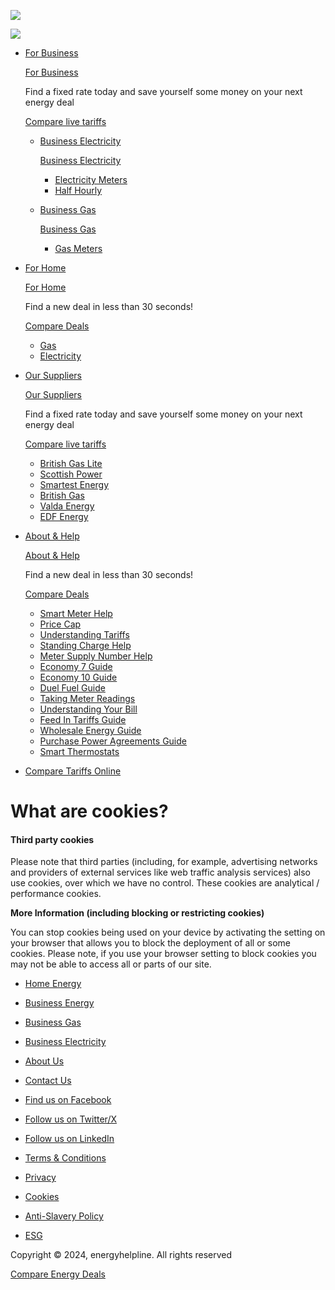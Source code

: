 [![](/images/logos/logo-blue.svg)](https://www.energyhelpline.com/)

![](/images/logos/logo-blue.svg)

* [For Business](https://www.energyhelpline.com/business-energy)
    
    [For Business](https://www.energyhelpline.com/business-energy)
    
    Find a fixed rate today and save yourself some money on your next energy deal
    
    [Compare live tariffs](https://quotes.energyhelpline.com/comparison/?affiliateid=316&thirdpartyid=nav)
    
    * [Business Electricity](https://www.energyhelpline.com/business-energy/electricity)
        
        [Business Electricity](https://www.energyhelpline.com/business-energy/electricity)
        
        * [Electricity Meters](https://www.energyhelpline.com/business-energy/electricity/electricity-meter-installation)
        * [Half Hourly](https://www.energyhelpline.com/business-energy/electricity/half-hourly-meters)
        
    * [Business Gas](https://www.energyhelpline.com/business-energy/gas)
        
        [Business Gas](https://www.energyhelpline.com/business-energy/gas)
        
        * [Gas Meters](https://www.energyhelpline.com/business-energy/gas/gas-meter-installation)
        
    
* [For Home](https://www.energyhelpline.com/)
    
    [For Home](https://www.energyhelpline.com/)
    
    Find a new deal in less than 30 seconds!
    
    [Compare Deals](https://quotes.energyhelpline.com/comparison/?affiliateid=316&thirdpartyid=nav)
    
    * [Gas](https://www.energyhelpline.com/gas)
    * [Electricity](https://www.energyhelpline.com/)
    
* [Our Suppliers](https://www.energyhelpline.com/)
    
    [Our Suppliers](https://www.energyhelpline.com/)
    
    Find a fixed rate today and save yourself some money on your next energy deal
    
    [Compare live tariffs](https://quotes.energyhelpline.com/comparison/?affiliateid=316&thirdpartyid=nav)
    
    * [British Gas Lite](https://www.energyhelpline.com/british-gas-lite)
    * [Scottish Power](https://www.energyhelpline.com/scottish-power)
    * [Smartest Energy](https://www.energyhelpline.com/smartestenergy)
    * [British Gas](https://www.energyhelpline.com/british-gas)
    * [Valda Energy](https://www.energyhelpline.com/valda-energy)
    * [EDF Energy](https://www.energyhelpline.com/edf-energy)
    
* [About & Help](https://www.energyhelpline.com/about-us)
    
    [About & Help](https://www.energyhelpline.com/about-us)
    
    Find a new deal in less than 30 seconds!
    
    [Compare Deals](https://quotes.energyhelpline.com/comparison/?affiliateid=316&thirdpartyid=nav)
    
    * [Smart Meter Help](https://www.energyhelpline.com/how-to-read-your-smart-meter-step-by-step)
    * [Price Cap](https://www.energyhelpline.com/the-history-of-ofgems-energy-price-cap)
    * [Understanding Tariffs](https://www.energyhelpline.com/fixed-and-variable-tariffs-whats-the-difference)
    * [Standing Charge Help](https://www.energyhelpline.com/your-guide-to-standing-charge-energy-tariffs)
    * [Meter Supply Number Help](https://www.energyhelpline.com/your-meter-supply-numbers-explained)
    * [Economy 7 Guide](https://www.energyhelpline.com/what-is-economy-7)
    * [Economy 10 Guide](https://www.energyhelpline.com/what-is-economy-10)
    * [Duel Fuel Guide](https://www.energyhelpline.com/dual-fuel-or-single-fuel-tariffs-what-suits-your-home)
    * [Taking Meter Readings](https://www.energyhelpline.com/how-to-read-your-electric-and-gas-meters-step-by-step)
    * [Understanding Your Bill](https://www.energyhelpline.com/business-energy/understanding-your-energy-bill)
    * [Feed In Tariffs Guide](https://www.energyhelpline.com/business-energy/what-is-a-feed-in-tariff)
    * [Wholesale Energy Guide](https://www.energyhelpline.com/business-energy/wholesale-energy/)
    * [Purchase Power Agreements Guide](https://www.energyhelpline.com/business-energy/what-is-a-ppa-power-purchase-agreements-explained)
    * [Smart Thermostats](https://www.energyhelpline.com/tado-vs-hive-which-smart-thermostat-is-best)
    
* [Compare Tariffs Online](https://quotes.energyhelpline.com/comparison/?affiliateid=316&thirdpartyid=EHL_NavButton)

What are cookies?
=================

#### **Third party cookies**

Please note that third parties (including, for example, advertising networks and providers of external services like web traffic analysis services) also use cookies, over which we have no control. These cookies are analytical / performance cookies.

  
**More Information (including blocking or restricting cookies)**

You can stop cookies being used on your device by activating the setting on your browser that allows you to block the deployment of all or some cookies. Please note, if you use your browser setting to block cookies you may not be able to access all or parts of our site.

* [Home Energy](https://www.energyhelpline.com/)

* [Business Energy](https://www.energyhelpline.com/business-energy)

* [Business Gas](https://www.energyhelpline.com/business-energy/gas)

* [Business Electricity](https://www.energyhelpline.com/business-energy/electricity)

* [About Us](https://www.energyhelpline.com/about-us)

* [Contact Us](https://www.energyhelpline.com/contact-us)

* [Find us on Facebook](https://en-gb.facebook.com/energyhelpline/)

* [Follow us on Twitter/X](https://x.com/energyhelpline)

* [Follow us on LinkedIn](https://www.linkedin.com/company/energyhelpline)

* [Terms & Conditions](https://www.energyhelpline.com/about-us/terms-conditions)
* [Privacy](https://www.energyhelpline.com/about-us/privacy-policy)
* [Cookies](https://www.energyhelpline.com/about-us/cookie-policy)
* [Anti-Slavery Policy](https://www.energyhelpline.com/about-us/anti-slavery-policy)
* [ESG](https://www.energyhelpline.com/about-us/environmental-social-governance-statement)

Copyright © 2024, energyhelpline. All rights reserved

[Compare Energy Deals](https://quotes.energyhelpline.com/comparison/?affiliateid=316&thirdpartyid=EHL_Sticky)